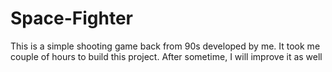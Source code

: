 # Space-Fighter
This is a simple shooting game back from 90s developed by me. It took me couple of hours to build this project. After sometime, I will improve it as well
